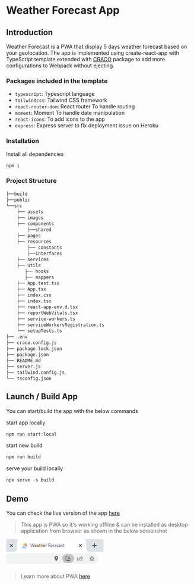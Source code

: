 # Weather Forecast App
## Introduction

Weather Forecast is a PWA that display 5 days weather forecast based on your geolocation. 
The app is implemented using create-react-app with TypeScript template extended with [CRACO](https://www.npmjs.com/package/@craco/craco) package to add more configurations to Webpack without ejecting.

### Packages included in the template

- `typescript`: Typescript language
- `tailwindcss`: Tailwind CSS framework
- `react-router-dom`: React router To handle routing
- `moment`: Moment To handle date manipulation
- `react-icons`: To add icons to the app
- `express`: Express server to fix deployment issue on Heroku

### Installation
Install all dependencies

```js
npm i
```
### Project Structure

```
├──build
├──public
└──src
    ├── assets
    ├── images
    ├── components
        ├──shared
    ├── pages
    ├── resources
        ├── constants
        ├──interfaces
    ├── services
    ├── utils
       ├── hooks
       ├── mappers
    ├── App.test.tsx
    ├── App.tsx
    ├── index.css
    ├── index.tsx
    ├── react-app-env.d.tsx
    ├── reportWebVitals.tsx
    ├── service-workers.ts
    ├── serviceWorkersRegistration.ts
    └── setupTests.ts
├── .env
├── craco.config.js
├── package-lock.json
├── package.json
├── README.md
├── server.js
├── tailwind.config.js
└── tsconfig.json

```
## Launch / Build App

You can start/build the app with the below commands

start app locally
``` js
npm run start:local
```
start new build
``` js
npm run build
```
serve your build locally
``` js
npx serve -s build
```

## Demo

You can check the live version of the app [here](https://fp-weather-forecast.herokuapp.com/)

> This app is PWA so it's working offline & can be installed as desktop application from browser
as shown in the below screenshot

![Screenshot](./src/assets/images/PWA-install.PNG)

> Learn more about PWA [here](https://developer.mozilla.org/en-US/docs/Web/Progressive_web_apps)

